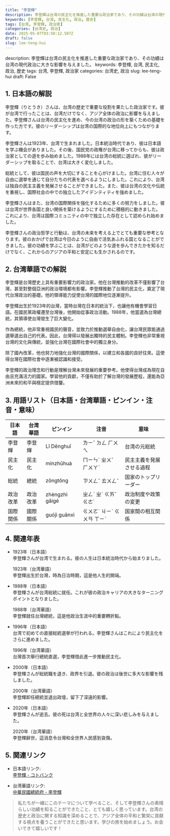 ```yaml
---
title: "李登輝"
description: 李登輝は台湾の民主化を推進した重要な政治家であり、その功績は台湾の現代政治に大きな影響を与えました。
keywords: [李登輝, 台湾, 民主化, 政治, 歴史]
tags: [台湾, 李登輝, 政治家]
categories: [台湾史, 政治]
date: 2025-05-07T03:50:12.507Z
draft: false
slug: lee-teng-hui
---
```


description: 李登輝は台湾の民主化を推進した重要な政治家であり、その功績は台湾の現代政治に大きな影響を与えました。
keywords: 李登輝, 台湾, 民主化, 政治, 歴史
tags: 台湾, 李登輝, 政治家
categories: 台湾史, 政治
slug: lee-teng-hui
draft: False

## 1. 日本語の解説

李登輝（りとうき）さんは、台湾の歴史で重要な役割を果たした政治家です。彼が台湾で行ったことは、台湾だけでなく、アジア全体の政治に影響を与えました。李登輝さんは台湾の民主化を進め、今の台湾の政治の形を築くための基礎を作った方です。彼のリーダーシップは台湾の国際的な地位向上にもつながります。

李登輝さんは1923年、台湾で生まれました。日本統治時代であり、彼は日本語を学ぶ機会がありました。その後、国民党の政権が台湾に移ってからも、彼は政治家としての道を歩み始めました。1988年には台湾の総統に選ばれ、彼がリーダーシップを取ることで、台湾は大きく変化しました。

総統として、彼は国民の声を大切にすることを心がけました。台湾に住む人々が自由に選挙を通じて自分たちの代表を選べるようにしました。これにより、台湾は独自の民主主義を発展させることができました。また、彼は台湾の文化や伝統を重視し、国際社会の中での独立したアイデンティティを強めました。

李登輝さんはまた、台湾の国際関係を強化するために多くの努力をしました。彼は台湾が世界各国と良い関係を築けるようにするために積極的に動きました。これにより、台湾は国際コミュニティの中で独立した存在として認められ始めました。

李登輝さんの政治哲学と行動は、台湾の未来を考える上でとても重要な参考となります。彼のおかげで台湾は今日のように自由で活気あふれる国となることができました。彼の功績を学ぶことは、台湾がどのような道を歩んできたかを知るだけでなく、これからのアジアの平和と安定にも生かされるのです。

## 2. 台湾華語での解説  

李登輝是台灣歷史上具有重要影響力的政治家。他在台灣推動的改革不僅影響了台灣，甚至對整個亞洲的政治環境都有影響。李登輝推動了台灣的民主化，奠定了現代台灣政治的基礎。他的領導能力促使台灣的國際地位逐漸提升。

李登輝出生於1923年的台灣，當時台灣在日本的統治下，也讓他有機會學習日語。在國民黨政權遷至台灣後，他開始從事政治活動。1988年，他當選為台灣總統，其領導使台灣發生了巨大變化。

作為總統，他非常重視國民的聲音，並致力於推動選舉自由化，讓台灣民眾能通過選舉選出自己的代表。因此，台灣得以發展出獨特的民主體制。李登輝也非常重視台灣的文化與傳統，並強化台灣在國際社會中的獨立身分。

除了國內改革，他也努力地強化台灣的國際關係，以建立和各國的良好往來。這使得台灣在國際社會中逐漸被認識和接受。

李登輝的政治理念和行動是理解台灣未來發展的重要參考。他使得台灣成為現在自由且充滿活力的國家。學習他的貢獻，不僅有助於了解台灣的發展歷程，還能為亞洲未來的和平與穩定提供借鑒。

## 3. 用語リスト（日本語・台湾華語・ピンイン・注音・意味）

| 日本語         | 台湾華語   | ピンイン          | 注音      | 意味                |
|-------------|--------|---------------|---------|-------------------|
| 李登輝        | 李登輝   | Lǐ Dēnghuī    | ㄌㄧˇ ㄉㄥ ㄏㄨㄟ | 台湾の元総統          |
| 民主化        | 民主化   | mínzhǔhuà    | ㄇㄧㄣˊ ㄓㄨˇ ㄏㄨㄚˋ | 民主主義を発展させる過程 |
| 総統          | 總統    | zǒngtǒng     | ㄗㄨㄥˇ ㄊㄨㄥˇ | 国家のトップリーダー   |
| 政治改革      | 政治改革  | zhèngzhì gǎigé | ㄓㄥˋ ㄓˋ ㄍㄞˇ ㄍㄜˊ | 政治制度や政策の変更   |
| 国際関係      | 國際關係  | guójì guānxì | ㄍㄨㄛˊ ㄐㄧˋ ㄍㄨㄢ ㄒㄧˋ | 国家間の相互関係      |

## 4. 関連年表

- 1923年（日本語）  
  李登輝さんが台湾で生まれる。彼の人生は日本統治時代から始まりました。

  1923年（台湾華語）  
  李登輝出生於台灣，時為日治時期，這是他人生的開端。

- 1988年（日本語）  
  李登輝さんが台湾総統に就任。これが彼の政治キャリアの大きなターニングポイントとなりました。

  1988年（台湾華語）  
  李登輝就任台灣總統，這是他政治生涯中的重要轉折點。

- 1996年（日本語）  
  台湾で初めての直接総統選挙が行われる。李登輝さんはこれにより民主化をさらに進めました。

  1996年（台湾華語）  
  台灣首次舉行總統直選，李登輝借此進一步推動民主化。

- 2000年（日本語）  
  李登輝さんが総統職を退き、政界を引退。彼の政治は後世に多大な影響を残しました。

  2000年（台湾華語）  
  李登輝卸任總統並退出政壇，留下了深遠的影響。

- 2020年（日本語）  
  李登輝さんが逝去。彼の死は台湾と全世界の人々に深い悲しみを与えました。

  2020年（台湾華語）  
  李登輝辭世，這消息令台灣和全世界人民感到哀傷。

## 5. 関連リンク  

- 日本語リンク:  
  [李登輝 - コトバンク](https://kotobank.jp/word/%E6%9D%8E%E7%99%BB%E8%BC%9D-22012)

- 台湾華語リンク:  
  [中華民國總統府 - 李登輝](https://www.president.gov.tw/Page/81)

> 私たちが一緒にこのテーマについて学べること、そして李登輝さんの素晴らしい功績を知ることができたこと、とても嬉しく思っています。台湾の歴史と政治に関する知識を深めることで、アジア全体の平和と繁栄に貢献する視点を養うことができたと思います。学びの旅を始めましょう。お会いできて嬉しいです！